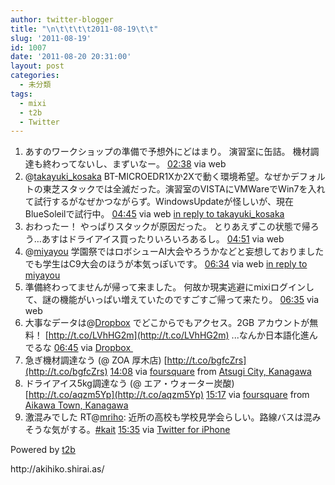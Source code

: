```yaml
---
author: twitter-blogger
title: "\n\t\t\t\t2011-08-19\t\t"
slug: '2011-08-19'
id: 1007
date: '2011-08-20 20:31:00'
layout: post
categories:
  - 未分類
tags:
  - mixi
  - t2b
  - Twitter
---
```


<div xmlns:georss="http://www.georss.org/georss">

1.  <span><span>あすのワークショップの準備で予想外にどはまり。 演習室に缶詰。 機材調達も終わってないし、まずいなー。</span> <span>[<span>02:38</span>](http://twitter.com/o_ob/status/104547774426660864) <span>via web</span></span></span>
2.  <span><span>@[takayuki_kosaka](http://twitter.com/takayuki_kosaka "takayuki_kosaka") BT-MICROEDR1Xか2Xで動く環境希望。なぜかデフォルトの東芝スタックでは全滅だった。演習室のVISTAにVMWareでWin7を入れて試行するがなぜかつながらず。WindowsUpdateが怪しいが、現在BlueSoleilで試行中。</span> <span>[<span>04:45</span>](http://twitter.com/o_ob/status/104579753129934850) <span>via web</span> [in reply to takayuki_kosaka](http://twitter.com/takayuki_kosaka/status/104552353528680449)</span></span>
3.  <span><span>おわったー！ やっぱりスタックが原因だった。 とりあえずこの状態で帰ろう…あすはドライアイス買ったりいろいろあるし。</span> <span>[<span>04:51</span>](http://twitter.com/o_ob/status/104581162017628160) <span>via web</span></span></span>
4.  <span><span>@[miyayou](http://twitter.com/miyayou "miyayou") 学園祭ではロボシューAI大会やろうかなどと妄想しておりました でも学生はC9大会のほうが本気っぽいです。</span> <span>[<span>06:34</span>](http://twitter.com/o_ob/status/104607085332926464) <span>via web</span> [in reply to miyayou](http://twitter.com/miyayou/status/104606439875686400)</span></span>
5.  <span><span>準備終わってませんが帰って来ました。 何故か現実逃避にmixiログインして、謎の機能がいっぱい増えていたのですごすご帰って来たり。</span> <span>[<span>06:35</span>](http://twitter.com/o_ob/status/104607398441926656) <span>via web</span></span></span>
6.  <span><span>大事なデータは@[Dropbox](http://twitter.com/Dropbox "Dropbox") でどこからでもアクセス。2GB アカウントが無料！ [http://t.co/LVhHG2m](http://t.co/LVhHG2m) ...なんか日本語化進んでるな</span> <span>[<span>06:45</span>](http://twitter.com/o_ob/status/104609981277536256) <span>via [Dropbox ](http://www.dropbox.com)</span></span></span>
7.  <span><span>急ぎ機材調達なう (@ ZOA 厚木店) [http://t.co/bgfcZrs](http://t.co/bgfcZrs)</span> <span>[<span>14:08</span>](http://twitter.com/o_ob/status/104721449566224384) <span>via [foursquare](http://foursquare.com)</span> from [Atsugi City, Kanagawa<span></span>](http://maps.google.com/maps?q=35.50367076,139.36038673)</span></span>
8.  <span><span>ドライアイス5kg調達なう (@ エア・ウォーター炭酸) [http://t.co/aqzm5Yp](http://t.co/aqzm5Yp)</span> <span>[<span>15:17</span>](http://twitter.com/o_ob/status/104738760851324928) <span>via [foursquare](http://foursquare.com)</span> from [Aikawa Town, Kanagawa<span></span>](http://maps.google.com/maps?q=35.508169,139.348663)</span></span>
9.  <span><span>激混みでした RT@[mriho](http://twitter.com/mriho "mriho"): 近所の高校も学校見学会らしい。路線バスは混みそうな気がする。[#kait](http://twitter.com/search?q=%23kait "#kait")</span> <span>[<span>15:35</span>](http://twitter.com/o_ob/status/104743329681522688) <span>via [Twitter for iPhone](http://twitter.com/#!/download/iphone)</span></span></span>

</div>

Powered by [t2b](http://t2b.utilz.jp/)

<div>http://akihiko.shirai.as/</div>